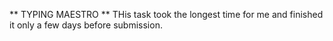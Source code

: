 ** TYPING MAESTRO **
THis task took the longest time for me and finished it only a few days before submission.